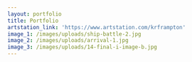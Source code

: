 ```yaml
---
layout: portfolio
title: Portfolio
artstation_link: 'https://www.artstation.com/krframpton'
image_1: /images/uploads/ship-battle-2.jpg
image_2: /images/uploads/arrival-1.jpg
image_3: /images/uploads/14-final-i-image-b.jpg
---
```


